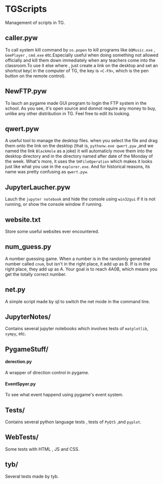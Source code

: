 # TGScripts
Management of  scripts in TG.

## caller.pyw
To call system kill command by `os.popen` to kill programs like `QQMusic.exe` , `GeePlayer` , `cmd.exe` etc.Especially useful when doing something not allowed officially and kill them down immediately when any teachers come into the classroom.To use it else where , just create a link on the desktop and set an shortcut key( in the computer of TG, the key is `<C-F9>`, which is the pen button on the remote control).
## NewFTP.pyw
To lauch an pygame made GUI program to login the FTP system in the school. As you see, it's open source and donnot require any money to buy, unlike any other distribution in TG. Feel free to edit its looking.
## qwert.pyw
A useful tool to manage the desktop files. when you select the file and drag them onto the link on the desktop (that is, `pythonw.exe qwert.pyw` ,and we named the link `BlackHole` as a joke) it will automaticly move them into the desktop directory and in the directory named after date of the Monday of the week. What's more, it uses the `SHFileOperation` which makes it looks just like what you use in the `explorer.exe`. And for historical reasons, its name was pretty confusing as `qwert.pyw`.
## JupyterLaucher.pyw
Lauch the `jupyter notebook` and hide the console using `win32gui` if it is not running, or show the console window if running.
## website.txt
Store some useful websites ever encountered.
## num_guess.py
A number guessing game. When a number is in the randomly generated number called `cnum`, but isn't in the right place, it add up as B. If is in the right place, they add up as A. Your goal is to reach 4A0B, which means you get the totally correct number.
## net.py
A simple script made by sjl to switch the net mode in the command line.
## JupyterNotes/
Contains several jupyter notebooks which involves tests of `matplotlib`, `sympy`, etc.
## PygameStuff/
#### derection.py
A wrapper of direction control in pygame.
#### EventSpyer.py
To see what event happend using pygame's event system.
## Tests/
Contains several python language tests , tests of `PyQt5` ,and `pyplot`.
## WebTests/
Some tests with HTML , JS and CSS.
## tyb/
Several tests made by tyb.
